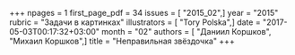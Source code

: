 +++
npages = 1
first_page_pdf = 34
issues = [ "2015_02",]
year = "2015"
rubric = "Задачи в картинках"
illustrators = [ "Tory Polska",]
date = "2017-05-03T00:17:32+03:00"
month = "02"
authors = [ "Даниил Коршков", "Михаил Коршков",]
title = "Неправильная звёздочка"
+++
